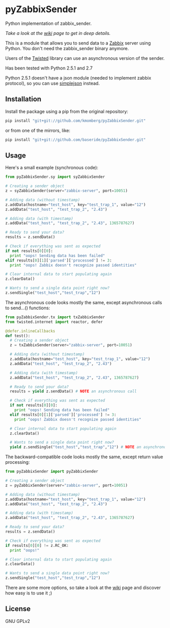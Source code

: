 # pyZabbixSender
Python implementation of zabbix_sender.

*Take a look at the [wiki] page to get in deep details.*

This is a module that allows you to send data to a [Zabbix] server using Python. You don't need the zabbix_sender binary anymore.

Users of the [Twisted] library can use an asynchronous version of the sender.

Has been tested with Python 2.5.1 and 2.7

Python 2.5.1 doesn't have a json module (needed to implement zabbix protocol), so you can use [simplejson] instead.

Installation
------------

Install the package using a pip from the original repository:
```bash
pip install "git+git://github.com/kmomberg/pyZabbixSender.git"
```
or from one of the mirrors, like:
```bash
pip install "git+git://github.com/baseride/pyZabbixSender.git"
```

Usage
-----

Here's a small example (synchronous code):

```python
from pyZabbixSender.sy import syZabbixSender

# Creating a sender object
z = syZabbixSender(server="zabbix-server", port=10051)

# Adding data (without timestamp)
z.addData(hostname="test_host", key="test_trap_1", value="12")
z.addData("test_host", "test_trap_2", "2.43")

# Adding data (with timestamp)
z.addData("test_host", "test_trap_2", "2.43", 1365787627)

# Ready to send your data?
results = z.sendData()

# Check if everything was sent as expected
if not results[0][0]:
  print "oops! Sending data has been failed"
elif results[0][1]['parsed']['processed'] != 3:
  print "oops! Zabbix doesn't recognize passed identities"

# Clear internal data to start populating again
z.clearData()

# Wants to send a single data point right now?
z.sendSingle("test_host","test_trap","12")
```

The asynchronous code looks mostly the same, except asynchronous calls to send...() functions:

```python
from pyZabbixSender.tx import txZabbixSender
from twisted.internet import reactor, defer

@defer.inlineCallbacks
def test():
  # Creating a sender object
  z = txZabbixSender(server="zabbix-server", port=10051)

  # Adding data (without timestamp)
  z.addData(hostname="test_host", key="test_trap_1", value="12")
  z.addData("test_host", "test_trap_2", "2.43")

  # Adding data (with timestamp)
  z.addData("test_host", "test_trap_2", "2.43", 1365787627)

  # Ready to send your data?
  results = yield z.sendData() # NOTE an asynchronous call

  # Check if everything was sent as expected
  if not results[0][0]:
    print "oops! Sending data has been failed"
  elif results[0][1]['parsed']['processed'] != 3:
    print "oops! Zabbix doesn't recognize passed identities"

  # Clear internal data to start populating again
  z.clearData()

  # Wants to send a single data point right now?
  yield z.sendSingle("test_host","test_trap","12") # NOTE an asynchronous call
```

The backward-compatible code looks mostly the same, except return value processing:

```python
from pyZabbixSender import pyZabbixSender

# Creating a sender object
z = pyZabbixSender(server="zabbix-server", port=10051)

# Adding data (without timestamp)
z.addData(hostname="test_host", key="test_trap_1", value="12")
z.addData("test_host", "test_trap_2", "2.43")

# Adding data (with timestamp)
z.addData("test_host", "test_trap_2", "2.43", 1365787627)

# Ready to send your data?
results = z.sendData()

# Check if everything was sent as expected
if results[0][0] != z.RC_OK:
  print "oops!"

# Clear internal data to start populating again
z.clearData()

# Wants to send a single data point right now?
z.sendSingle("test_host","test_trap","12")
```


There are some more options, so take a look at the [wiki] page and discover how easy is to use it ;)

License
----

GNU GPLv2

[Zabbix]:http://www.zabbix.com/
[simplejson]:https://simplejson.readthedocs.org/en/latest/
[wiki]:https://github.com/kmomberg/pyZabbixSender/wiki
[Twisted]:https://twistedmatrix.com
